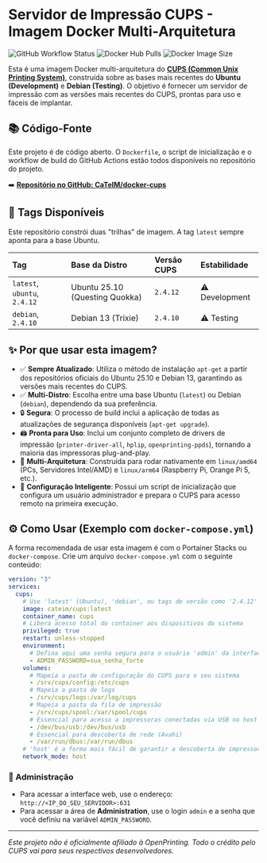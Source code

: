 # Servidor de Impressão CUPS - Imagem Docker Multi-Arquitetura

![GitHub Workflow Status](https://img.shields.io/github/actions/workflow/status/CaTeIM/cups-docker/cups.yml?branch=main&style=for-the-badge)
![Docker Hub Pulls](https://img.shields.io/docker/pulls/cateim/cups?style=for-the-badge)
![Docker Image Size](https://img.shields.io/docker/image-size/cateim/cups/latest?style=for-the-badge)

Esta é uma imagem Docker multi-arquitetura do **[CUPS (Common Unix Printing System)](https://github.com/OpenPrinting/cups)**, construída sobre as bases mais recentes do **Ubuntu (Development)** e **Debian (Testing)**. O objetivo é fornecer um servidor de impressão com as versões mais recentes do CUPS, prontas para uso e fáceis de implantar.

## 📚 Código-Fonte

Este projeto é de código aberto. O `Dockerfile`, o script de inicialização e o workflow de build do GitHub Actions estão todos disponíveis no repositório do projeto.

➡️ **[Repositório no GitHub: CaTeIM/docker-cups](https://github.com/CaTeIM/docker-cups)**

## 🐳 Tags Disponíveis

Este repositório constrói duas "trilhas" de imagem. A tag `latest` sempre aponta para a base Ubuntu.

| Tag | Base da Distro | Versão CUPS | Estabilidade |
| :--- | :--- | :--- | :--- |
| `latest`, `ubuntu`, `2.4.12` | Ubuntu 25.10 (Questing Quokka) | `2.4.12` | ⚠️ Development |
| `debian`, `2.4.10` | Debian 13 (Trixie) | `2.4.10` | ⚠️ Testing |

## ✨ Por que usar esta imagem?

-   ✅ **Sempre Atualizado**: Utiliza o método de instalação `apt-get` a partir dos repositórios oficiais do Ubuntu 25.10 e Debian 13, garantindo as versões mais recentes do CUPS.
-   ✅ **Multi-Distro**: Escolha entre uma base Ubuntu (`latest`) ou Debian (`debian`), dependendo da sua preferência.
-   🔒 **Segura**: O processo de build inclui a aplicação de todas as atualizações de segurança disponíveis (`apt-get upgrade`).
-   🖨️ **Pronta para Uso**: Inclui um conjunto completo de drivers de impressão (`printer-driver-all`, `hplip`, `openprinting-ppds`), tornando a maioria das impressoras plug-and-play.
-   🚀 **Multi-Arquitetura**: Construída para rodar nativamente em `linux/amd64` (PCs, Servidores Intel/AMD) e `linux/arm64` (Raspberry Pi, Orange Pi 5, etc.).
-   🔧 **Configuração Inteligente**: Possui um script de inicialização que configura um usuário administrador e prepara o CUPS para acesso remoto na primeira execução.

## ⚙️ Como Usar (Exemplo com `docker-compose.yml`)

A forma recomendada de usar esta imagem é com o Portainer Stacks ou `docker-compose`. Crie um arquivo `docker-compose.yml` com o seguinte conteúdo:

```yaml
version: "3"
services:
  cups:
    # Use 'latest' (Ubuntu), 'debian', ou tags de versão como '2.4.12'
    image: cateim/cups:latest
    container_name: cups
    # Libera acesso total do container aos dispositivos do sistema
    privileged: true
    restart: unless-stopped
    environment:
      # Defina aqui uma senha segura para o usuário 'admin' da interface web
      - ADMIN_PASSWORD=sua_senha_forte
    volumes:
      # Mapeia a pasta de configuração do CUPS para o seu sistema
      - /srv/cups/config:/etc/cups
      # Mapeia a pasta de logs
      - /srv/cups/logs:/var/log/cups
      # Mapeia a pasta da fila de impressão
      - /srv/cups/spool:/var/spool/cups
      # Essencial para acesso a impressoras conectadas via USB no host
      - /dev/bus/usb:/dev/bus/usb
      # Essencial para descoberta de rede (Avahi)
      - /var/run/dbus:/var/run/dbus
    # 'host' é a forma mais fácil de garantir a descoberta de impressoras na rede (AirPrint)
    network_mode: host
```

### 🔑 Administração

  - Para acessar a interface web, use o endereço: `http://<IP_DO_SEU_SERVIDOR>:631`
  - Para acessar a área de **Administration**, use o login `admin` e a senha que você definiu na variável `ADMIN_PASSWORD`.

---

*Este projeto não é oficialmente afiliado à OpenPrinting. Todo o crédito pelo CUPS vai para seus respectivos desenvolvedores.*
